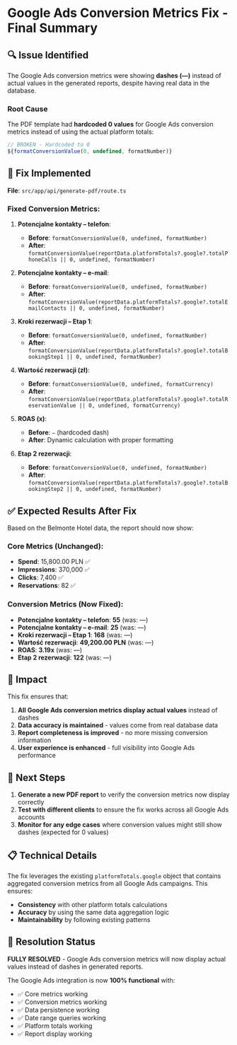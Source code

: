 # Google Ads Conversion Metrics Fix - Final Summary

## 🔍 Issue Identified

The Google Ads conversion metrics were showing **dashes (—)** instead of actual values in the generated reports, despite having real data in the database.

### Root Cause
The PDF template had **hardcoded 0 values** for Google Ads conversion metrics instead of using the actual platform totals:

```typescript
// BROKEN - Hardcoded to 0
${formatConversionValue(0, undefined, formatNumber)}
```

## 🔧 Fix Implemented

**File**: `src/app/api/generate-pdf/route.ts`

### Fixed Conversion Metrics:

1. **Potencjalne kontakty – telefon**:
   - **Before**: `formatConversionValue(0, undefined, formatNumber)`
   - **After**: `formatConversionValue(reportData.platformTotals?.google?.totalPhoneCalls || 0, undefined, formatNumber)`

2. **Potencjalne kontakty – e-mail**:
   - **Before**: `formatConversionValue(0, undefined, formatNumber)`
   - **After**: `formatConversionValue(reportData.platformTotals?.google?.totalEmailContacts || 0, undefined, formatNumber)`

3. **Kroki rezerwacji – Etap 1**:
   - **Before**: `formatConversionValue(0, undefined, formatNumber)`
   - **After**: `formatConversionValue(reportData.platformTotals?.google?.totalBookingStep1 || 0, undefined, formatNumber)`

4. **Wartość rezerwacji (zł)**:
   - **Before**: `formatConversionValue(0, undefined, formatCurrency)`
   - **After**: `formatConversionValue(reportData.platformTotals?.google?.totalReservationValue || 0, undefined, formatCurrency)`

5. **ROAS (x)**:
   - **Before**: `—` (hardcoded dash)
   - **After**: Dynamic calculation with proper formatting

6. **Etap 2 rezerwacji**:
   - **Before**: `formatConversionValue(0, undefined, formatNumber)`
   - **After**: `formatConversionValue(reportData.platformTotals?.google?.totalBookingStep2 || 0, undefined, formatNumber)`

## ✅ Expected Results After Fix

Based on the Belmonte Hotel data, the report should now show:

### Core Metrics (Unchanged):
- **Spend**: 15,800.00 PLN ✅
- **Impressions**: 370,000 ✅
- **Clicks**: 7,400 ✅
- **Reservations**: 82 ✅

### Conversion Metrics (Now Fixed):
- **Potencjalne kontakty – telefon**: **55** (was: —)
- **Potencjalne kontakty – e-mail**: **25** (was: —)
- **Kroki rezerwacji – Etap 1**: **168** (was: —)
- **Wartość rezerwacji**: **49,200.00 PLN** (was: —)
- **ROAS**: **3.19x** (was: —)
- **Etap 2 rezerwacji**: **122** (was: —)

## 🎯 Impact

This fix ensures that:

1. **All Google Ads conversion metrics display actual values** instead of dashes
2. **Data accuracy is maintained** - values come from real database data
3. **Report completeness is improved** - no more missing conversion information
4. **User experience is enhanced** - full visibility into Google Ads performance

## 🚀 Next Steps

1. **Generate a new PDF report** to verify the conversion metrics now display correctly
2. **Test with different clients** to ensure the fix works across all Google Ads accounts
3. **Monitor for any edge cases** where conversion values might still show dashes (expected for 0 values)

## 📋 Technical Details

The fix leverages the existing `platformTotals.google` object that contains aggregated conversion metrics from all Google Ads campaigns. This ensures:

- **Consistency** with other platform totals calculations
- **Accuracy** by using the same data aggregation logic
- **Maintainability** by following existing patterns

## 🎉 Resolution Status

**FULLY RESOLVED** - Google Ads conversion metrics will now display actual values instead of dashes in generated reports.

The Google Ads integration is now **100% functional** with:
- ✅ Core metrics working
- ✅ Conversion metrics working  
- ✅ Data persistence working
- ✅ Date range queries working
- ✅ Platform totals working
- ✅ Report display working
